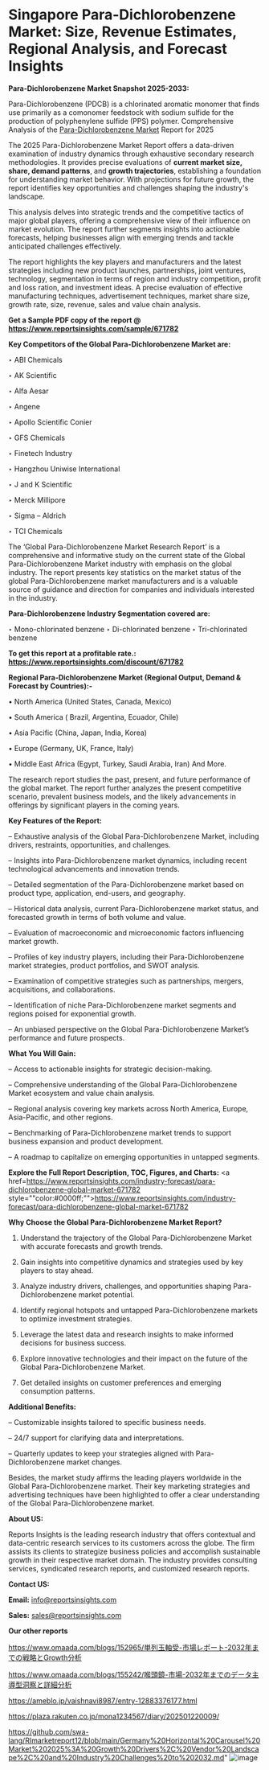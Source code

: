 # Singapore Para-Dichlorobenzene Market: Size, Revenue Estimates, Regional Analysis, and Forecast Insights

<strong>Para-Dichlorobenzene Market Snapshot 2025-2033:</strong>

Para-Dichlorobenzene (PDCB) is a chlorinated aromatic monomer that finds use primarily as a comonomer feedstock with sodium sulfide for the production of polyphenylene sulfide (PPS) polymer. Comprehensive Analysis of the <a href=https://www.reportsinsights.com/sample/671782>Para-Dichlorobenzene Market</a> Report for 2025

The 2025 Para-Dichlorobenzene Market Report offers a data-driven examination of industry dynamics through exhaustive secondary research methodologies. It provides precise evaluations of <strong>current market size, share, demand patterns</strong>, and <strong>growth trajectories</strong>, establishing a foundation for understanding market behavior. With projections for future growth, the report identifies key opportunities and challenges shaping the industry's landscape.

This analysis delves into strategic trends and the competitive tactics of major global players, offering a comprehensive view of their influence on market evolution. The report further segments insights into actionable forecasts, helping businesses align with emerging trends and tackle anticipated challenges effectively.

The report highlights the key players and manufacturers and the latest strategies including new product launches, partnerships, joint ventures, technology, segmentation in terms of region and industry competition, profit and loss ration, and investment ideas. A precise evaluation of effective manufacturing techniques, advertisement techniques, market share size, growth rate, size, revenue, sales and value chain analysis.

<strong>Get a Sample PDF copy of the report @ <a href=https://www.reportsinsights.com/sample/671782 style=color:#0000ff;>https://www.reportsinsights.com/sample/671782</a></strong>

<strong>Key Competitors of the Global Para-Dichlorobenzene Market are:</strong>

‣ ABI Chemicals

‣ AK Scientific

‣ Alfa Aesar

‣ Angene

‣ Apollo Scientific Conier

‣ GFS Chemicals

‣ Finetech Industry

‣ Hangzhou Uniwise International

‣ J and K Scientific

‣ Merck Millipore

‣ Sigma – Aldrich

‣ TCI Chemicals

The ‘Global Para-Dichlorobenzene Market Research Report’ is a comprehensive and informative study on the current state of the Global Para-Dichlorobenzene Market industry with emphasis on the global industry. The report presents key statistics on the market status of the global Para-Dichlorobenzene market manufacturers and is a valuable source of guidance and direction for companies and individuals interested in the industry.

<strong>Para-Dichlorobenzene Industry Segmentation covered are:</strong>

‣ Mono-chlorinated benzene
‣ Di-chlorinated benzene
‣ Tri-chlorinated benzene

<strong>To get this report at a profitable rate.: <a href=https://www.reportsinsights.com/discount/671782 style=color:#0000ff;>https://www.reportsinsights.com/discount/671782</a></strong>

<strong>Regional Para-Dichlorobenzene Market (Regional Output, Demand &amp; Forecast by Countries):-</strong>

• North America (United States, Canada, Mexico)

• South America ( Brazil, Argentina, Ecuador, Chile)

• Asia Pacific (China, Japan, India, Korea)

• Europe (Germany, UK, France, Italy)

• Middle East Africa (Egypt, Turkey, Saudi Arabia, Iran) And More.

The research report studies the past, present, and future performance of the global market. The report further analyzes the present competitive scenario, prevalent business models, and the likely advancements in offerings by significant players in the coming years.

<strong>Key Features of the Report:</strong>

– Exhaustive analysis of the Global Para-Dichlorobenzene Market, including drivers, restraints, opportunities, and challenges.

– Insights into Para-Dichlorobenzene market dynamics, including recent technological advancements and innovation trends.

– Detailed segmentation of the Para-Dichlorobenzene market based on product type, application, end-users, and geography.

– Historical data analysis, current Para-Dichlorobenzene market status, and forecasted growth in terms of both volume and value.

– Evaluation of macroeconomic and microeconomic factors influencing market growth.

– Profiles of key industry players, including their Para-Dichlorobenzene market strategies, product portfolios, and SWOT analysis.

– Examination of competitive strategies such as partnerships, mergers, acquisitions, and collaborations.

– Identification of niche Para-Dichlorobenzene market segments and regions poised for exponential growth.

– An unbiased perspective on the Global Para-Dichlorobenzene Market’s performance and future prospects.

<strong>What You Will Gain:</strong>

– Access to actionable insights for strategic decision-making.

– Comprehensive understanding of the Global Para-Dichlorobenzene Market ecosystem and value chain analysis.

– Regional analysis covering key markets across North America, Europe, Asia-Pacific, and other regions.

– Benchmarking of Para-Dichlorobenzene market trends to support business expansion and product development.

– A roadmap to capitalize on emerging opportunities in untapped segments.

<strong>Explore the Full Report Description, TOC, Figures, and Charts:</strong>
<a href=https://www.reportsinsights.com/industry-forecast/para-dichlorobenzene-global-market-671782 style=""color:#0000ff;"">https://www.reportsinsights.com/industry-forecast/para-dichlorobenzene-global-market-671782</a>

<strong>Why Choose the Global Para-Dichlorobenzene Market Report?</strong>

1. Understand the trajectory of the Global Para-Dichlorobenzene Market with accurate forecasts and growth trends.

2. Gain insights into competitive dynamics and strategies used by key players to stay ahead.

3. Analyze industry drivers, challenges, and opportunities shaping Para-Dichlorobenzene market potential.

4. Identify regional hotspots and untapped Para-Dichlorobenzene markets to optimize investment strategies.

5. Leverage the latest data and research insights to make informed decisions for business success.

6. Explore innovative technologies and their impact on the future of the Global Para-Dichlorobenzene Market.

7. Get detailed insights on customer preferences and emerging consumption patterns.

<strong>Additional Benefits:</strong>

– Customizable insights tailored to specific business needs.

– 24/7 support for clarifying data and interpretations.

– Quarterly updates to keep your strategies aligned with Para-Dichlorobenzene market changes.

Besides, the market study affirms the leading players worldwide in the Global Para-Dichlorobenzene market. Their key marketing strategies and advertising techniques have been highlighted to offer a clear understanding of the Global Para-Dichlorobenzene market.

<strong><strong>About US</strong>:</strong>

Reports Insights is the leading research industry that offers contextual and data-centric research services to its customers across the globe. The firm assists its clients to strategize business policies and accomplish sustainable growth in their respective market domain. The industry provides consulting services, syndicated research reports, and customized research reports.

<strong>Contact US:</strong>

<p class=><b>Email:</b> <a href=mailto:info@reportsinsights.com>info@reportsinsights.com</a></p>
<p class=><b>Sales:</b> <a href=mailto:sales@reportsinsights.com>sales@reportsinsights.com</a></p>

<strong>Our other reports</strong>

<a href=https://www.omaada.com/blogs/152965/単列玉軸受-市場レポート-2032年までの戦略とGrowth分析>https://www.omaada.com/blogs/152965/単列玉軸受-市場レポート-2032年までの戦略とGrowth分析</a>

<a href=https://www.omaada.com/blogs/155242/喉頭鏡-市場-2032年までのデータ主導型洞察と詳細分析>https://www.omaada.com/blogs/155242/喉頭鏡-市場-2032年までのデータ主導型洞察と詳細分析</a>

<a href=https://ameblo.jp/vaishnavi8987/entry-12883376177.html>https://ameblo.jp/vaishnavi8987/entry-12883376177.html</a>

<a href=https://plaza.rakuten.co.jp/mona1234567/diary/202501220009/>https://plaza.rakuten.co.jp/mona1234567/diary/202501220009/</a>

<a href=https://github.com/swa-lang/RImarketreport12/blob/main/Germany%20Horizontal%20Carousel%20Market%202025%3A%20Growth%20Drivers%2C%20Vendor%20Landscape%2C%20and%20Industry%20Challenges%20to%202032.md>https://github.com/swa-lang/RImarketreport12/blob/main/Germany%20Horizontal%20Carousel%20Market%202025%3A%20Growth%20Drivers%2C%20Vendor%20Landscape%2C%20and%20Industry%20Challenges%20to%202032.md</a>"
![image](https://github.com/user-attachments/assets/ce63e97c-39f5-410e-9d56-29502bd922c4)
